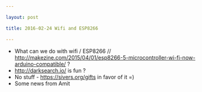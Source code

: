 ```yaml
---

layout: post

title: 2016-02-24 Wifi and ESP8266

---
```



-   What can we do with wifi / ESP8266 //
    http://makezine.com/2015/04/01/esp8266-5-microcontroller-wi-fi-now-arduino-compatible/
    ?
-   http://darksearch.io/ is fun ?
-   No stuff - https://sivers.org/gifts in favor of it =)
-   Some news from Amit

